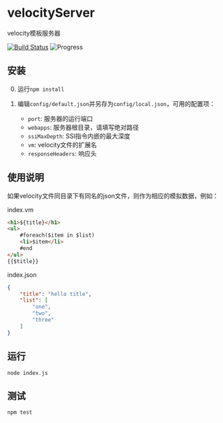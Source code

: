 # velocityServer

velocity模板服务器

[![Build Status](https://travis-ci.org/holyzfy/velocityServer.svg)](https://travis-ci.org/holyzfy/velocityServer)
![Progress](http://progressed.io/bar/60?title=done) 

## 安装

0. 运行`npm install`

0. 编辑`config/default.json`并另存为`config/local.json`，可用的配置项：

    * `port`: 服务器的运行端口
    * `webapps`: 服务器根目录，请填写绝对路径
    * `ssiMaxDepth`: SSI指令内嵌的最大深度
    * `vm`: velocity文件的扩展名
    * `responseHeaders`: 响应头

## 使用说明

如果velocity文件同目录下有同名的json文件，则作为相应的模拟数据，例如：

index.vm

```html
<h1>${title}</h1>
<ul>
    #foreach($item in $list)
    <li>$item</li>
    #end
</ul>
{{$title}}
```

index.json

```json
{
    "title": "hello title",
    "list": [
        "one",
        "two",
        "three"
    ]
}
```

## 运行

    node index.js

## 测试

    npm test
